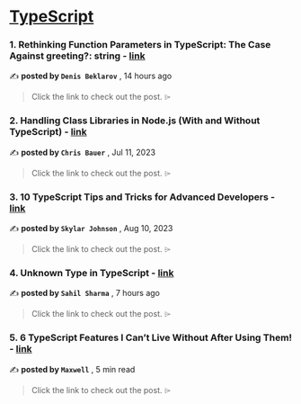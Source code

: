 
<h1><a href=https://medium.com/tag/typescript-tips/recommended target="_blank" rel="noopener noreferrer">TypeScript</a></h1>
<h3>1. Rethinking Function Parameters in TypeScript: The Case Against greeting?: string - <a href=https://medium.com/@denisbeklarov/rethinking-function-parameters-in-typescript-the-case-against-greeting-string-918d5e9d4464?source=tag_recommended_feed---------0-84----------typescript_tips----------d2e48fa8_82b5_42e2_891e_098b6c638c87------- target="_blank" rel="noopener noreferrer">link</a></h3>

✍️ **posted by `Denis Beklarov`** <date> , 14 hours ago</date>

<blockquote>Click the link to check out the post. ⌲</blockquote>

<h3>2. Handling Class Libraries in Node.js (With and Without TypeScript) - <a href=https://medium.com/better-programming/handling-class-libraries-in-node-js-with-and-without-typescript-39b73b2186b6?source=tag_recommended_feed---------1-107----------typescript_tips----------d2e48fa8_82b5_42e2_891e_098b6c638c87------- target="_blank" rel="noopener noreferrer">link</a></h3>

✍️ **posted by `Chris Bauer`** <date> , Jul 11, 2023</date>

<blockquote>Click the link to check out the post. ⌲</blockquote>

<h3>3. 10 TypeScript Tips and Tricks for Advanced Developers - <a href=https://medium.com/@codegirljs/10-typescript-tips-and-tricks-for-advanced-developers-25db6fe6aa72?source=tag_recommended_feed---------2-85----------typescript_tips----------d2e48fa8_82b5_42e2_891e_098b6c638c87------- target="_blank" rel="noopener noreferrer">link</a></h3>

✍️ **posted by `Skylar Johnson`** <date> , Aug 10, 2023</date>

<blockquote>Click the link to check out the post. ⌲</blockquote>

<h3>4. Unknown Type in TypeScript - <a href=https://medium.com/@sahilsharma88765/unknown-type-in-typescript-ea5426660767?source=tag_recommended_feed---------3-84----------typescript_tips----------d2e48fa8_82b5_42e2_891e_098b6c638c87------- target="_blank" rel="noopener noreferrer">link</a></h3>

✍️ **posted by `Sahil Sharma`** <date> , 7 hours ago</date>

<blockquote>Click the link to check out the post. ⌲</blockquote>

<h3>5. 6 TypeScript Features I Can’t Live Without After Using Them! - <a href=https://medium.com/javascript-in-plain-english/6-typescript-features-i-cant-live-without-after-using-them-1d7feab33922?source=tag_recommended_feed---------4-85----------typescript_tips----------d2e48fa8_82b5_42e2_891e_098b6c638c87------- target="_blank" rel="noopener noreferrer">link</a></h3>

✍️ **posted by `Maxwell`** <date> , 5 min read</date>

<blockquote>Click the link to check out the post. ⌲</blockquote>

